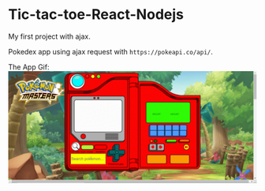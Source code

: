 # Tic-tac-toe-React-Nodejs
My first project with ajax.

Pokedex app using ajax request with `https://pokeapi.co/api/`.

The App Gif: 
![alt text](./my-app/images/u5lpFUdliA.gif)

